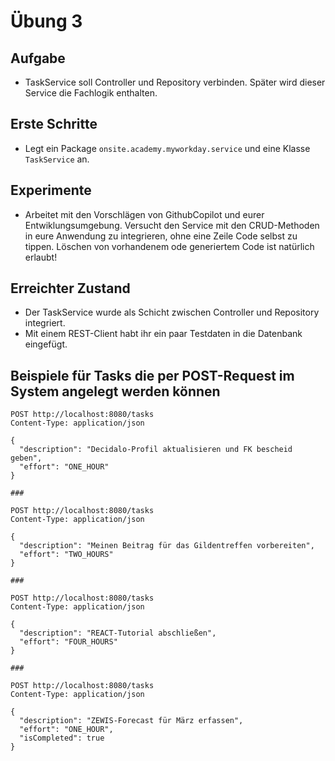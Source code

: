 # Übung 3

## Aufgabe

- TaskService soll Controller und Repository verbinden. Später wird dieser Service die Fachlogik enthalten.

## Erste Schritte

- Legt ein Package `onsite.academy.myworkday.service` und eine Klasse `TaskService` an.

## Experimente

- Arbeitet mit den Vorschlägen von GithubCopilot und eurer Entwiklungsumgebung. Versucht den Service mit den CRUD-Methoden in eure Anwendung zu integrieren, ohne eine Zeile Code selbst zu tippen. Löschen von vorhandenem ode generiertem Code ist natürlich erlaubt!


## Erreichter Zustand

- Der TaskService wurde als Schicht zwischen Controller und Repository integriert.
- Mit einem REST-Client habt ihr ein paar Testdaten in die Datenbank eingefügt.

## Beispiele für Tasks die per POST-Request im System angelegt werden können

````
POST http://localhost:8080/tasks
Content-Type: application/json

{
  "description": "Decidalo-Profil aktualisieren und FK bescheid geben",
  "effort": "ONE_HOUR"
}

###

POST http://localhost:8080/tasks
Content-Type: application/json

{
  "description": "Meinen Beitrag für das Gildentreffen vorbereiten",
  "effort": "TWO_HOURS"
}

###

POST http://localhost:8080/tasks
Content-Type: application/json

{
  "description": "REACT-Tutorial abschließen",
  "effort": "FOUR_HOURS"
}

###

POST http://localhost:8080/tasks
Content-Type: application/json

{
  "description": "ZEWIS-Forecast für März erfassen",
  "effort": "ONE_HOUR",
  "isCompleted": true
}


````

